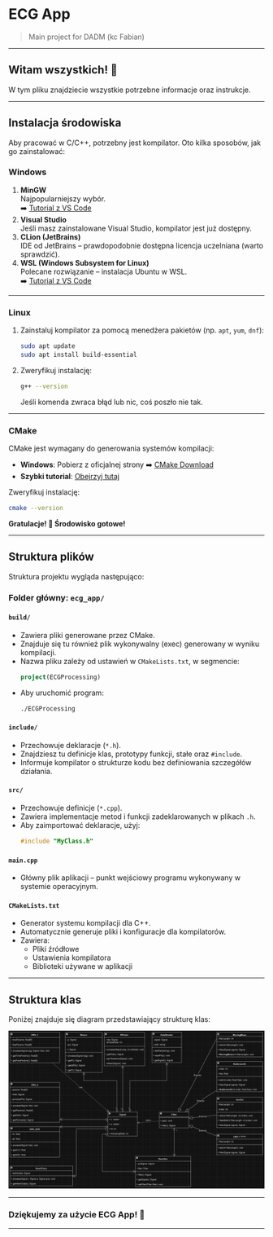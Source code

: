 
# **ECG App**
> Main project for DADM (kc Fabian)  

---

## **Witam wszystkich! 👋**  
W tym pliku znajdziecie wszystkie potrzebne informacje oraz instrukcje.  

---

## **Instalacja środowiska**
Aby pracować w C/C++, potrzebny jest kompilator. Oto kilka sposobów, jak go zainstalować:  

### **Windows**  
1. **MinGW**  
   Najpopularniejszy wybór.  
   ➡️ [Tutorial z VS Code](https://code.visualstudio.com/docs/cpp/config-mingw)  
2. **Visual Studio**  
   Jeśli masz zainstalowane Visual Studio, kompilator jest już dostępny.  
3. **CLion (JetBrains)**  
   IDE od JetBrains – prawdopodobnie dostępna licencja uczelniana (warto sprawdzić).  
4. **WSL (Windows Subsystem for Linux)**  
   Polecane rozwiązanie – instalacja Ubuntu w WSL.  
   ➡️ [Tutorial z VS Code](https://code.visualstudio.com/docs/cpp/config-wsl)  

---

### **Linux**  
1. Zainstaluj kompilator za pomocą menedżera pakietów (np. `apt`, `yum`, `dnf`):  
    ```bash
    sudo apt update  
    sudo apt install build-essential  
    ```  
2. Zweryfikuj instalację:  
    ```bash
    g++ --version  
    ```  
    Jeśli komenda zwraca błąd lub nic, coś poszło nie tak.  

---

### **CMake**  
CMake jest wymagany do generowania systemów kompilacji:  
- **Windows**: Pobierz z oficjalnej strony ➡️ [CMake Download](https://cmake.org/download/)  
- **Szybki tutorial**: [Obejrzyj tutaj](https://www.youtube.com/watch?v=7YcbaupsY8I)  

Zweryfikuj instalację:  
```bash
cmake --version  
```  

**Gratulacje! 🎉 Środowisko gotowe!**  

---

## **Struktura plików**
Struktura projektu wygląda następująco:  

### **Folder główny: `ecg_app/`**
#### **`build/`**  
- Zawiera pliki generowane przez CMake.  
- Znajduje się tu również plik wykonywalny (exec) generowany w wyniku kompilacji.  
- Nazwa pliku zależy od ustawień w `CMakeLists.txt`, w segmencie:  
    ```cmake
    project(ECGProcessing)
    ```  
- Aby uruchomić program:  
    ```bash
    ./ECGProcessing  
    ```  

#### **`include/`**  
- Przechowuje deklaracje (`*.h`).  
- Znajdziesz tu definicje klas, prototypy funkcji, stałe oraz `#include`.  
- Informuje kompilator o strukturze kodu bez definiowania szczegółów działania.

#### **`src/`**  
- Przechowuje definicje (`*.cpp`).  
- Zawiera implementacje metod i funkcji zadeklarowanych w plikach `.h`.  
- Aby zaimportować deklaracje, użyj:  
    ```cpp
    #include "MyClass.h"  
    ```  

#### **`main.cpp`**  
- Główny plik aplikacji – punkt wejściowy programu wykonywany w systemie operacyjnym.  

#### **`CMakeLists.txt`**  
- Generator systemu kompilacji dla C++.  
- Automatycznie generuje pliki i konfiguracje dla kompilatorów.  
- Zawiera:  
    - Pliki źródłowe  
    - Ustawienia kompilatora  
    - Biblioteki używane w aplikacji  

---

## **Struktura klas**
Poniżej znajduje się diagram przedstawiający strukturę klas:  

![Diagram klas](<Screenshot 2024-11-19 224122.png>)  

---

### **Dziękujemy za użycie ECG App! 🎉**

---
